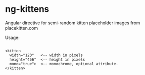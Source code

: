 ng-kittens
==========

Angular directive for semi-random kitten placeholder images from placekitten.com

Usage:

<code>
&lt;kitten
  width="123"   <-- width in pixels
  height="456"  <-- height in pixels
  mono="true"&gt;  <-- monochrome, optional attribute.
&lt;/kitten&gt;
</code>
